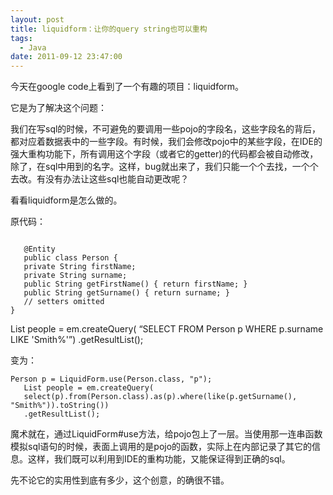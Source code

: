 ```yaml
---
layout: post
title: liquidform：让你的query string也可以重构
tags:
  - Java
date: 2011-09-12 23:47:00
---
```


今天在google code上看到了一个有趣的项目：liquidform。

它是为了解决这个问题：

我们在写sql的时候，不可避免的要调用一些pojo的字段名，这些字段名的背后，都对应着数据表中的一些字段。有时候，我们会修改pojo中的某些字段，在IDE的强大重构功能下，所有调用这个字段（或者它的getter)的代码都会被自动修改，除了，在sql中用到的名字。这样，bug就出来了，我们只能一个个去找，一个个去改。有没有办法让这些sql也能自动更改呢？

看看liquidform是怎么做的。

原代码：

```

   @Entity
   public class Person {
   private String firstName;
   private String surname;
   public String getFirstName() { return firstName; }
   public String getSurname() { return surname; }
   // setters omitted
}
```

List people = em.createQuery( &#8220;SELECT FROM Person p WHERE p.surname LIKE 'Smith%'&#8221;) .getResultList();

变为：

```
Person p = LiquidForm.use(Person.class, "p");
   List people = em.createQuery(
   select(p).from(Person.class).as(p).where(like(p.getSurname(), "Smith%")).toString())
   .getResultList();

```

魔术就在，通过LiquidForm#use方法，给pojo包上了一层。当使用那一连串函数模拟sql语句的时候，表面上调用的是pojo的函数，实际上在内部记录了其它的信息。这样，我们既可以利用到IDE的重构功能，又能保证得到正确的sql。

先不论它的实用性到底有多少，这个创意，的确很不错。
